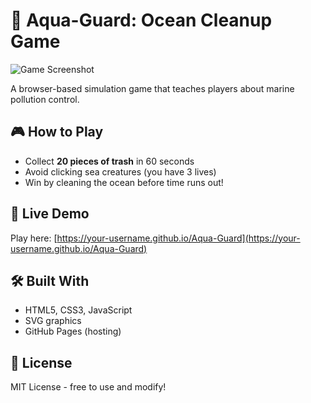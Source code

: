 # 🌊 Aqua-Guard: Ocean Cleanup Game

![Game Screenshot](https://via.placeholder.com/800x400?text=Aqua-Guard+Screenshot)

A browser-based simulation game that teaches players about marine pollution control.

## 🎮 How to Play
- Collect **20 pieces of trash** in 60 seconds
- Avoid clicking sea creatures (you have 3 lives)
- Win by cleaning the ocean before time runs out!

## 🚀 Live Demo
Play here: [https://your-username.github.io/Aqua-Guard](https://your-username.github.io/Aqua-Guard)

## 🛠️ Built With
- HTML5, CSS3, JavaScript
- SVG graphics
- GitHub Pages (hosting)

## 📜 License
MIT License - free to use and modify!